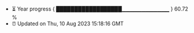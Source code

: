 - ⏳ Year progress { ██████████████████▁▁▁▁▁▁▁▁▁▁▁▁ } 60.72 %
- ⏰ Updated on Thu, 10 Aug 2023 15:18:16 GMT

